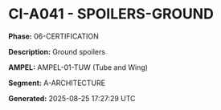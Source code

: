 # CI-A041 - SPOILERS-GROUND

**Phase:** 06-CERTIFICATION

**Description:** Ground spoilers

**AMPEL:** AMPEL-01-TUW (Tube and Wing)

**Segment:** A-ARCHITECTURE

**Generated:** 2025-08-25 17:27:29 UTC
